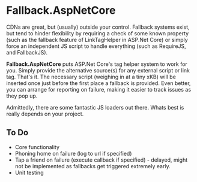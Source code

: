 Fallback.AspNetCore
===================

CDNs are great, but (usually) outside your control. Fallback systems exist, but tend to hinder flexibility by requiring a check of some known property (such as the fallback feature of LinkTagHelper in ASP.Net Core) or simply force an independent JS script to handle everything (such as RequireJS, and FallbackJS).

**Fallback.AspNetCore** puts ASP.Net Core's tag helper system to work for you. Simply provide the alternative source(s) for any external script or link tag. That's it. The necessary script (weighing in at a tiny xKB) will be inserted once just before the first place a fallback is provided. Even better, you can arrange for reporting on failure, making it easier to track issues as they pop up.

Admittedly, there are some fantastic JS loaders out there. Whats best is really depends on your project.

To Do
-----

- Core functionality
- Phoning home on failure (log to url if specified)
- Tap a friend on failure (execute callback if specified) - delayed, might not be implemented as fallbacks get triggered extremely early.
- Unit testing
